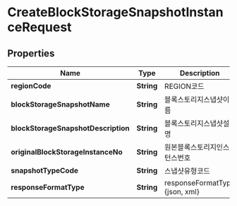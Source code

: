 
# CreateBlockStorageSnapshotInstanceRequest

## Properties
Name | Type | Description | Notes
------------ | ------------- | ------------- | -------------
**regionCode** | **String** | REGION코드 |  [optional]
**blockStorageSnapshotName** | **String** | 블록스토리지스냅샷이름 |  [optional]
**blockStorageSnapshotDescription** | **String** | 블록스토리지스냅샷설명 |  [optional]
**originalBlockStorageInstanceNo** | **String** | 원본블록스토리지인스턴스번호 | 
**snapshotTypeCode** | **String** | 스냅샷유형코드 |  [optional]
**responseFormatType** | **String** | responseFormatType {json, xml} |  [optional]



